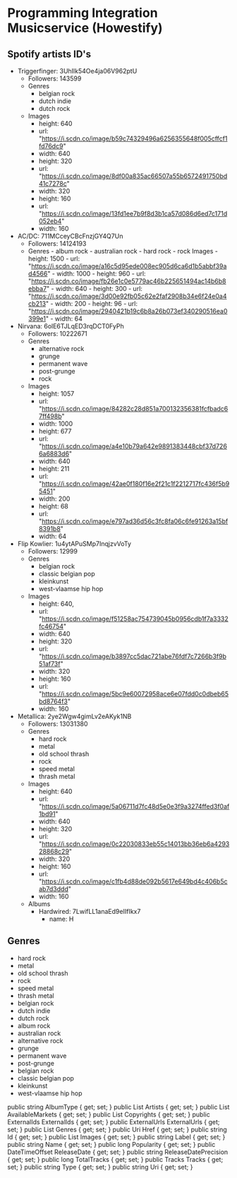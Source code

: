 # Programming Integration Musicservice (Howestify)

## Spotify artists ID's

- Triggerfinger: 3UhIlk54Oe4ja06V962ptU
  - Followers: 143599
  - Genres
    - belgian rock
    - dutch indie
    - dutch rock
  - Images
    - height: 640
    - url: "https://i.scdn.co/image/b59c74329496a6256355648f005cffcf1fd76dc9"
    - width: 640
    - height: 320
    - url: "https://i.scdn.co/image/8df00a835ac66507a55b6572491750bd41c7278c"
    - width: 320
    - height: 160
    - url: "https://i.scdn.co/image/13fd1ee7b9f8d3b1ca57d086d6ed7c171d052eb4"
    - width: 160
- AC/DC: 711MCceyCBcFnzjGY4Q7Un
  - Followers: 14124193
  - Genres - album rock - australian rock - hard rock - rock
    Images - height: 1500 - url: "https://i.scdn.co/image/a16c5d95ede008ec905d6ca6d1b5abbf39ad4566" - width: 1000 - height: 960 - url: "https://i.scdn.co/image/fb26e1c0e5779ac46b225651494ac14b6b8ebba7" - width: 640 - height: 300 - url: "https://i.scdn.co/image/3d00e92fb05c62e2faf2908b34e6f24e0a4cb213" - width: 200 - height: 96 - url: "https://i.scdn.co/image/2940421b19c6b8a26b073ef340290516ea0399e1" - width: 64
- Nirvana: 6olE6TJLqED3rqDCT0FyPh
  - Followers: 10222671
  - Genres
    - alternative rock
    - grunge
    - permanent wave
    - post-grunge
    - rock
  - Images
    - height: 1057
    - url: "https://i.scdn.co/image/84282c28d851a700132356381fcfbadc67ff498b"
    - width: 1000
    - height: 677
    - url: "https://i.scdn.co/image/a4e10b79a642e9891383448cbf37d7266a6883d6"
    - width: 640
    - height: 211
    - url: "https://i.scdn.co/image/42ae0f180f16e2f21c1f2212717fc436f5b95451"
    - width: 200
    - height: 68
    - url: "https://i.scdn.co/image/e797ad36d56c3fc8fa06c6fe91263a15bf8391b8"
    - width: 64
- Flip Kowlier: 1u4ytAPuSMp7InqjzvVoTy
  - Followers: 12999
  - Genres
    - belgian rock
    - classic belgian pop
    - kleinkunst
    - west-vlaamse hip hop
  - Images
    - height: 640,
    - url: "https://i.scdn.co/image/f51258ac754739045b0956cdb1f7a3332fc46754"
    - width: 640
    - height: 320
    - url: "https://i.scdn.co/image/b3897cc5dac721abe76fdf7c7266b3f9b51af73f"
    - width: 320
    - height: 160
    - url: "https://i.scdn.co/image/5bc9e60072958ace6e07fdd0c0dbeb65bd8764f3"
    - width: 160
- Metallica: 2ye2Wgw4gimLv2eAKyk1NB
  - Followers: 13031380
  - Genres
    - hard rock
    - metal
    - old school thrash
    - rock
    - speed metal
    - thrash metal
  - Images
    - height: 640
    - url: "https://i.scdn.co/image/5a06711d7fc48d5e0e3f9a3274ffed3f0af1bd91"
    - width: 640
    - height: 320
    - url: "https://i.scdn.co/image/0c22030833eb55c14013bb36eb6a429328868c29"
    - width: 320
    - height: 160
    - url: "https://i.scdn.co/image/c1fb4d88de092b5617e649bd4c406b5cab7d3ddd"
    - width: 160
  - Albums
    - Hardwired: 7LwifLL1anaEd9eIIfIkx7
      - name: H

## Genres

- hard rock
- metal
- old school thrash
- rock
- speed metal
- thrash metal
- belgian rock
- dutch indie
- dutch rock
- album rock
- australian rock
- alternative rock
- grunge
- permanent wave
- post-grunge
- belgian rock
- classic belgian pop
- kleinkunst
- west-vlaamse hip hop

public string AlbumType { get; set; }
    public List<Artist> Artists { get; set; }
    public List<string> AvailableMarkets { get; set; }
    public List<Copyright> Copyrights { get; set; }
    public ExternalIds ExternalIds { get; set; }
    public ExternalUrls ExternalUrls { get; set; }
    public List<object> Genres { get; set; }
    public Uri Href { get; set; }
    public string Id { get; set; }
    public List<Image> Images { get; set; }
    public string Label { get; set; }
    public string Name { get; set; }
    public long Popularity { get; set; }
    public DateTimeOffset ReleaseDate { get; set; }
    public string ReleaseDatePrecision { get; set; }
    public long TotalTracks { get; set; }
    public Tracks Tracks { get; set; }
    public string Type { get; set; }
    public string Uri { get; set; }
